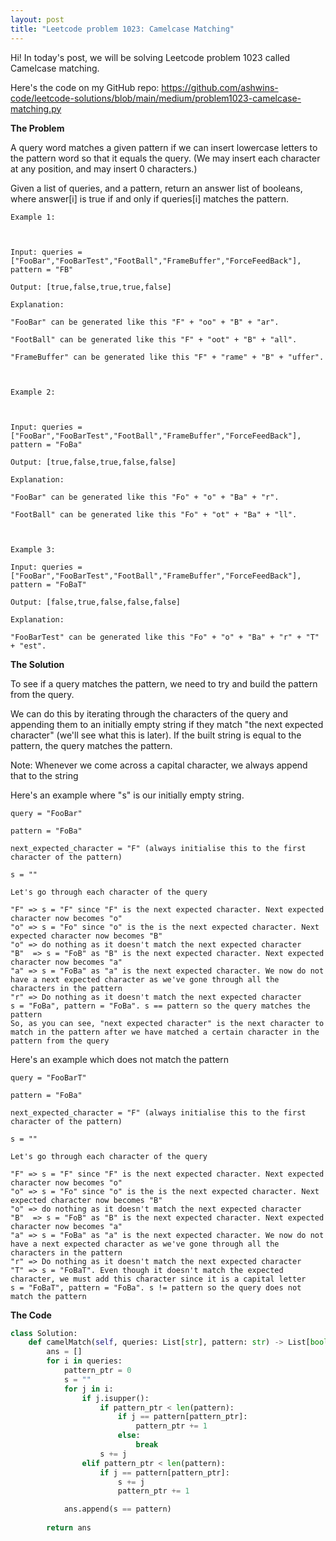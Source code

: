 ```yaml
---
layout: post
title: "Leetcode problem 1023: Camelcase Matching"
---
```


Hi! In today's post, we will be solving Leetcode problem 1023 called Camelcase matching.

Here's the code on my GitHub repo: https://github.com/ashwins-code/leetcode-solutions/blob/main/medium/problem1023-camelcase-matching.py

**The Problem**



A query word matches a given pattern if we can insert lowercase letters to the pattern word so that it equals the query. (We may insert each character at any position, and may insert 0 characters.)



Given a list of queries, and a pattern, return an answer list of booleans, where answer[i] is true if and only if queries[i] matches the pattern.

```
Example 1:



Input: queries = ["FooBar","FooBarTest","FootBall","FrameBuffer","ForceFeedBack"], pattern = "FB"

Output: [true,false,true,true,false]

Explanation: 

"FooBar" can be generated like this "F" + "oo" + "B" + "ar".

"FootBall" can be generated like this "F" + "oot" + "B" + "all".

"FrameBuffer" can be generated like this "F" + "rame" + "B" + "uffer".



Example 2:



Input: queries = ["FooBar","FooBarTest","FootBall","FrameBuffer","ForceFeedBack"], pattern = "FoBa"

Output: [true,false,true,false,false]

Explanation: 

"FooBar" can be generated like this "Fo" + "o" + "Ba" + "r".

"FootBall" can be generated like this "Fo" + "ot" + "Ba" + "ll".



Example 3:

Input: queries = ["FooBar","FooBarTest","FootBall","FrameBuffer","ForceFeedBack"], pattern = "FoBaT"

Output: [false,true,false,false,false]

Explanation: 

"FooBarTest" can be generated like this "Fo" + "o" + "Ba" + "r" + "T" + "est".

```

**The Solution**



To see if a query matches the pattern, we need to try and build the pattern from the query. 

We can do this by iterating through the characters of the query and appending them to an initially empty string if they match "the next expected character" (we'll see what this is later). If the built string is equal to the pattern, the query matches the pattern.

Note: Whenever we come across a capital character, we always append that to the string


Here's an example where "s" is our initially empty string.

```
query = "FooBar"

pattern = "FoBa"

next_expected_character = "F" (always initialise this to the first character of the pattern)

s = ""

Let's go through each character of the query

"F" => s = "F" since "F" is the next expected character. Next expected character now becomes "o"
"o" => s = "Fo" since "o" is the is the next expected character. Next expected character now becomes "B"
"o" => do nothing as it doesn't match the next expected character
"B"  => s = "FoB" as "B" is the next expected character. Next expected character now becomes "a"
"a" => s = "FoBa" as "a" is the next expected character. We now do not have a next expected character as we've gone through all the characters in the pattern
"r" => Do nothing as it doesn't match the next expected character
s = "FoBa", pattern = "FoBa". s == pattern so the query matches the pattern
So, as you can see, "next expected character" is the next character to match in the pattern after we have matched a certain character in the pattern from the query
```

Here's an example which does not match the pattern

```
query = "FooBarT"

pattern = "FoBa"

next_expected_character = "F" (always initialise this to the first character of the pattern)

s = ""

Let's go through each character of the query

"F" => s = "F" since "F" is the next expected character. Next expected character now becomes "o"
"o" => s = "Fo" since "o" is the is the next expected character. Next expected character now becomes "B"
"o" => do nothing as it doesn't match the next expected character
"B"  => s = "FoB" as "B" is the next expected character. Next expected character now becomes "a"
"a" => s = "FoBa" as "a" is the next expected character. We now do not have a next expected character as we've gone through all the characters in the pattern
"r" => Do nothing as it doesn't match the next expected character
"T" => s = "FoBaT". Even though it doesn't match the expected character, we must add this character since it is a capital letter
s = "FoBaT", pattern = "FoBa". s != pattern so the query does not match the pattern
```

**The Code** 


```python
class Solution:
    def camelMatch(self, queries: List[str], pattern: str) -> List[bool]:
        ans = []
        for i in queries:
            pattern_ptr = 0
            s = ""
            for j in i:
                if j.isupper():
                    if pattern_ptr < len(pattern):
                        if j == pattern[pattern_ptr]:
                            pattern_ptr += 1
                        else:
                            break
                    s += j
                elif pattern_ptr < len(pattern):
                    if j == pattern[pattern_ptr]:
                        s += j
                        pattern_ptr += 1

            ans.append(s == pattern)
        
        return ans
```


